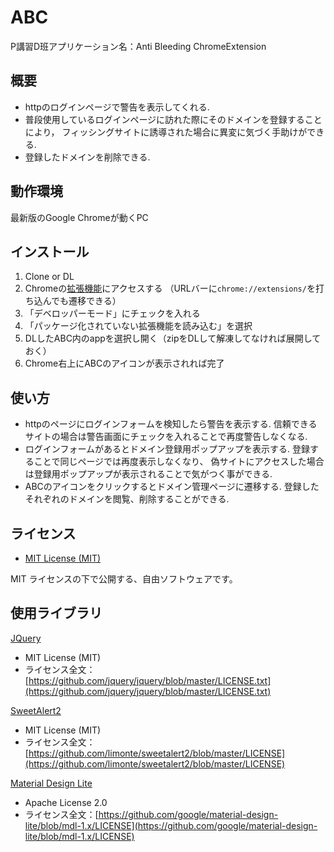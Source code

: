 # ABC
P講習D班アプリケーション名：Anti Bleeding ChromeExtension

## 概要
- httpのログインページで警告を表示してくれる.
- 普段使用しているログインページに訪れた際にそのドメインを登録することにより，
フィッシングサイトに誘導された場合に異変に気づく手助けができる.
- 登録したドメインを削除できる.

## 動作環境
最新版のGoogle Chromeが動くPC

## インストール
1. Clone or DL
1. Chromeの[拡張機能](chrome://extensions/)にアクセスする
（URLバーに`chrome://extensions/`を打ち込んでも遷移できる）
1. 「デベロッパーモード」にチェックを入れる
1. 「パッケージ化されていない拡張機能を読み込む」を選択
1. DLしたABC内のappを選択し開く（zipをDLして解凍してなければ展開しておく）
1. Chrome右上にABCのアイコンが表示されれば完了

## 使い方
- httpのページにログインフォームを検知したら警告を表示する.
信頼できるサイトの場合は警告画面にチェックを入れることで再度警告しなくなる.
- ログインフォームがあるとドメイン登録用ポップアップを表示する.
登録することで同じページでは再度表示しなくなり、
偽サイトにアクセスした場合は登録用ポップアップが表示されることで気がつく事ができる.
- ABCのアイコンをクリックするとドメイン管理ページに遷移する.
登録したそれぞれのドメインを閲覧、削除することができる.

## ライセンス
- [MIT License (MIT)](LICENSE)

 MIT ライセンスの下で公開する、自由ソフトウェアです。
 
 ## 使用ライブラリ
 [JQuery](https://github.com/jquery/jquery)
 - MIT License (MIT)
 - ライセンス全文：[https://github.com/jquery/jquery/blob/master/LICENSE.txt](https://github.com/jquery/jquery/blob/master/LICENSE.txt)
 
 [SweetAlert2](https://github.com/limonte/sweetalert2)
 - MIT License (MIT)
 - ライセンス全文：[https://github.com/limonte/sweetalert2/blob/master/LICENSE](https://github.com/limonte/sweetalert2/blob/master/LICENSE)
 
 [Material Design Lite](https://github.com/google/material-design-lite)
 - Apache License 2.0
 - ライセンス全文：[https://github.com/google/material-design-lite/blob/mdl-1.x/LICENSE](https://github.com/google/material-design-lite/blob/mdl-1.x/LICENSE)
 

